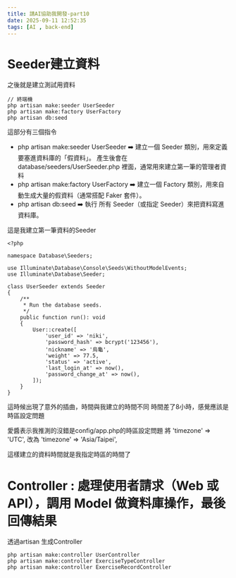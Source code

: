```yaml
---
title: 請AI協助我開發-part10
date: 2025-09-11 12:52:35
tags: [AI , back-end]
---
```



# Seeder建立資料

之後就是建立測試用資料
```
// 終端機
php artisan make:seeder UserSeeder
php artisan make:factory UserFactory
php artisan db:seed
```

這部分有三個指令
* php artisan make:seeder UserSeeder
➡️ 建立一個 Seeder 類別，用來定義要塞進資料庫的「假資料」。
產生後會在 database/seeders/UserSeeder.php 裡面，通常用來建立第一筆的管理者資料
* php artisan make:factory UserFactory
➡️ 建立一個 Factory 類別，用來自動生成大量的假資料（通常搭配 Faker 套件）。
* php artisan db:seed
➡️ 執行 所有 Seeder（或指定 Seeder）來把資料寫進資料庫。

這是我建立第一筆資料的Seeder
```
<?php

namespace Database\Seeders;

use Illuminate\Database\Console\Seeds\WithoutModelEvents;
use Illuminate\Database\Seeder;

class UserSeeder extends Seeder
{
    /**
     * Run the database seeds.
     */
    public function run(): void
    {
        User::create([
            'user_id' => 'niki',
            'password_hash' => bcrypt('123456'),
            'nickname' => '烏龜',
            'weight' => 77.5,
            'status' => 'active',
            'last_login_at' => now(),
            'password_change_at' => now(),
        ]);
    }
}
```

這時候出現了意外的插曲，時間與我建立的時間不同
時間差了8小時，感覺應該是時區設定問題

愛醬表示我推測的沒錯是config/app.php的時區設定問題
將
'timezone' => 'UTC',
改為
'timezone' => 'Asia/Taipei',

這樣建立的資料時間就是我指定時區的時間了

# Controller : 處理使用者請求（Web 或 API），調用 Model 做資料庫操作，最後回傳結果

透過artisan 生成Controller
```
php artisan make:controller UserController
php artisan make:controller ExerciseTypeController
php artisan make:controller ExerciseRecordController
```